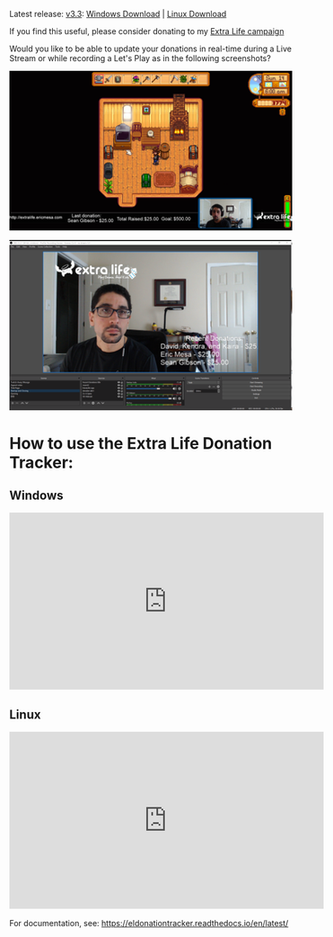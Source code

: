 Latest release: [v3.3](https://github.com/djotaku/ELDonationTracker/releases/tag/v3.3): 
[Windows Download](https://github.com/djotaku/ELDonationTracker/releases/download/v3.3/Extra.Life.Donation.Tracker.for.Windows.v3.3.zip) |
[Linux Download](https://github.com/djotaku/ELDonationTracker/releases/download/v3.3/Extra.Life.Donation.Tracker.for.Linux.v3.3.tar.gz)

If you find this useful, please consider donating to my [Extra Life campaign](http://extralife.ericmesa.com) 

Would you like to be able to update your donations in real-time during a Live Stream or while recording a Let's Play as in the following screenshots?

![Updates while in-game](https://github.com/djotaku/ELDonationTracker/raw/devel/screenshots/IngameUpdates.png)

![Updates while the webcam is the main focus](https://github.com/djotaku/ELDonationTracker/raw/devel/screenshots/RecentDonations.png)

# How to use the Extra Life Donation Tracker:

## Windows

<iframe width="560" height="315" src="https://www.youtube.com/embed/yPL3hDivwPE" frameborder="0" allow="accelerometer; autoplay; encrypted-media; gyroscope; picture-in-picture" allowfullscreen></iframe>

## Linux

<iframe width="560" height="315" src="https://www.youtube.com/embed/ruS6GUZiceQ" frameborder="0" allow="accelerometer; autoplay; encrypted-media; gyroscope; picture-in-picture" allowfullscreen></iframe>

For documentation, see: https://eldonationtracker.readthedocs.io/en/latest/
